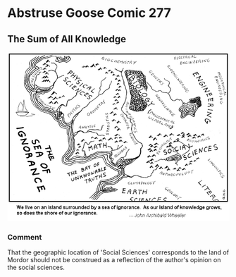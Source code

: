 # Abstruse Goose Comic 277
## The Sum of All Knowledge

![image](sure_of_our_ignorance.png)
### Comment
That the geographic location of 'Social Sciences' corresponds to the land of Mordor should not be construed as a reflection of the author's opinion on the social sciences.
